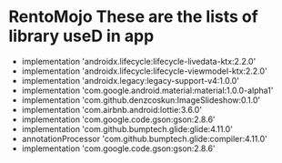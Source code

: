 # RentoMojo These are the lists of library useD in app

<ul>
  <li>  implementation 'androidx.lifecycle:lifecycle-livedata-ktx:2.2.0'</li>
    <li>   implementation 'androidx.lifecycle:lifecycle-viewmodel-ktx:2.2.0'</li>
    <li>    implementation 'androidx.legacy:legacy-support-v4:1.0.0'</li>
    <li>implementation 'com.google.android.material:material:1.0.0-alpha1'</li>
    <li>  implementation 'com.github.denzcoskun:ImageSlideshow:0.1.0'</li>
    <li> implementation 'com.airbnb.android:lottie:3.6.0'</li>
    <li>  implementation 'com.google.code.gson:gson:2.8.6'</li>
    <li>implementation 'com.github.bumptech.glide:glide:4.11.0'</li>
    <li>annotationProcessor 'com.github.bumptech.glide:compiler:4.11.0'</li>
    <li>implementation 'com.google.code.gson:gson:2.8.6'</li>

</ul>




